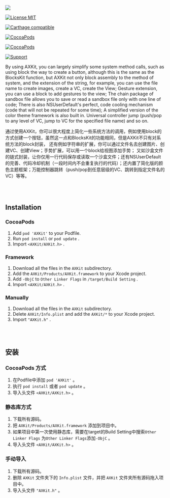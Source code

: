 [![](https://github.com/xaoxuu/AXKit/raw/master/resources/icons/header.png)](https://axkit.xaoxuu.com)

<!-- 开源协议 -->
[![License MIT](https://img.shields.io/badge/license-MIT-green.svg?style=flat)](https://raw.githubusercontent.com/xaoxuu/AXKit/master/LICENSE) 
<!-- 平台 -->
[![Carthage compatible](https://img.shields.io/badge/platform-iOS%208%2B%20-orange.svg?style=flat)](https://www.apple.com/nl/ios/) 
<!-- 版本 -->
[![CocoaPods](https://img.shields.io/cocoapods/v/AXKit.svg?style=flat)](https://cocoapods.org/pods/AXKit) 
<!-- 下载量 -->
[![CocoaPods](https://img.shields.io/cocoapods/dt/AXKit.svg)](https://codeload.github.com/xaoxuu/AXKit/zip/master) 
<!-- 应用量 -->
[![Support](https://img.shields.io/cocoapods/at/AXKit.svg)](https://cocoapods.org/pods/AXKit) 



By using AXKit, you can largely simplify some system method calls, such as using block the way to create a button, although this is the same as the BlocksKit function, but AXKit not only block assembly to the method of system, and the extension of the string, for example, you can use the file name to create images, create a VC, create the View; Gesture extension, you can use a block to add gestures to the view; The chain package of sandbox file allows you to save or read a sandbox file only with one line of code; There is also NSUserDefault's perfect, code cooling mechanism (code that will not be repeated for some time); A simplified version of the color theme framework is also built in. Universal controller jump (push/pop to any level of VC, jump to VC for the specified file name) and so on.

通过使用AXKit，你可以很大程度上简化一些系统方法的调用，例如使用block的方式创建一个按钮，虽然这一点和BlocksKit的功能相同，但是AXKit不只有对系统方法的block封装， 还有例如字符串的扩展，你可以通过文件名去创建图片、创建VC、创建View；手势扩展，可以用一个block给视图添加手势； 又如沙盒文件的链式封装，让你仅用一行代码保存或读取一个沙盒文件；还有NSUserDefault的完善、代码冷却机制（一段时间内不会重复执行的代码）；还内置了简化版的颜色主题框架；万能控制器跳转（push/pop到任意层级的VC、跳转到指定文件名的VC）等等。


<br><br>


## Installation

### CocoaPods

1. Add `pod 'AXKit'` to your Podfile.
2. Run `pod install` or `pod update` .
3. Import `<AXKit/AXKit.h>` .


### Framework

1. Download all the files in the `AXKit` subdirectory.
2. Add the `AXKit/Products/AXKit.framework` to your Xcode project.
3. Add `-ObjC` to `Other Linker Flags` in `/target/Build Setting` .
4. Import `<AXKit/AXKit.h>` .


### Manually

1. Download all the files in the `AXKit` subdirectory.
2. Delete `AXKit/Info.plist` and add the `AXKit/*` to your Xcode project.
3. Import `"AXKit.h"` .


<br><br>


## 安装

### CocoaPods 方式

1. 在Podfile中添加 `pod 'AXKit'` 。
2. 执行 `pod install` 或者 `pod update` 。
3. 导入头文件 `<AXKit/AXKit.h>` 。

### 静态库方式

1. 下载所有源码。
2. 把 `AXKit/Products/AXKit.framework` 添加到项目中。
3. 如果项目中第一次使用静态库，需要在target的Build Setting中搜索`Other Linker Flags`
   为`Other Linker Flags`添加`-ObjC` 。
4. 导入头文件 `<AXKit/AXKit.h>` 。

### 手动导入

1. 下载所有源码。
2. 删除 `AXKit` 文件夹下的 `Info.plist` 文件，并把  `AXKit` 文件夹所有源码拖入项目中。
3. 导入头文件 `"AXKit.h"` 。

<br><br><br><br>
